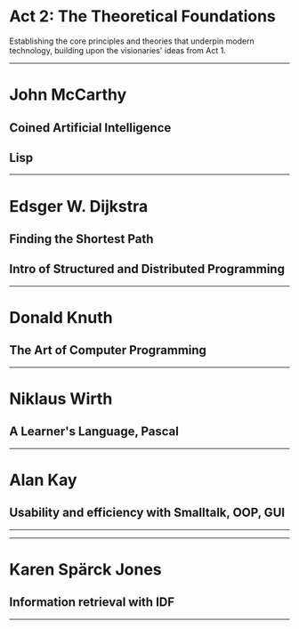 
# Act 2: The Theoretical Foundations

Establishing the core principles and theories that underpin modern technology, building upon the visionaries' ideas from Act 1.


---

# John McCarthy

## Coined Artificial Intelligence

## Lisp


---

# Edsger W. Dijkstra

## Finding the Shortest Path

## Intro of Structured and Distributed Programming


---

# Donald Knuth

## The Art of Computer Programming


---

# Niklaus Wirth

## A Learner's Language, Pascal

---

# Alan Kay

## Usability and efficiency with Smalltalk, OOP, GUI

---


---

# Karen Spärck Jones

## Information retrieval with IDF

---
